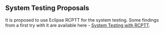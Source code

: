 ## System Testing Proposals

It is proposed to use Eclipse RCPTT for the system testing. Some findings from a first try with it are available here - [System Testing with RCPTT](System-Testing-with-RCPTT).